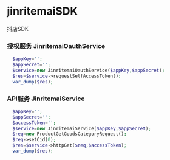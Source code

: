 # jinritemaiSDK
抖店SDK

### 授权服务 JinritemaiOauthService
```php
  $appKey='';
  $appSecret='';
  $service=new JinritemaiOauthService($appKey,$appSecret);
  $res=$service->requestSelfAccessToken();
  var_dump($res);
```

### API服务 JinritemaiService

```php
  $appKey='';
  $appSecret='';
  $accessToken='';
  $service=new JinritemaiService($appKey,$appSecret);
  $req=new ProductGetGoodsCategoryRequest();
  $req->setCid(0);
  $res=$service->httpGet($req,$accessToken);
  var_dump($res);
```

